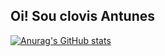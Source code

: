 ## Oi! Sou clovis Antunes

[![Anurag's GitHub stats](https://github-readme-stats.vercel.app/api?username=clovisantunes)](https://github.com/anuraghazra/github-readme-stats)

